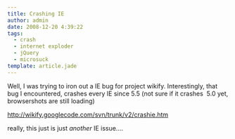 ```yaml
---
title: Crashing IE
author: admin
date: 2008-12-20 4:39:22
tags: 
  - crash
  - internet exploder
  - jQuery
  - microsuck
template: article.jade
---
```


Well, I was trying to iron out a IE bug for project wikify. Interestingly, that bug I encountered, crashes every IE since 5.5 (not sure if it crashes  5.0 yet, browsershots are still loading)

http://wikify.googlecode.com/svn/trunk/v2/crashie.htm

really, this just is just *another* IE issue....
